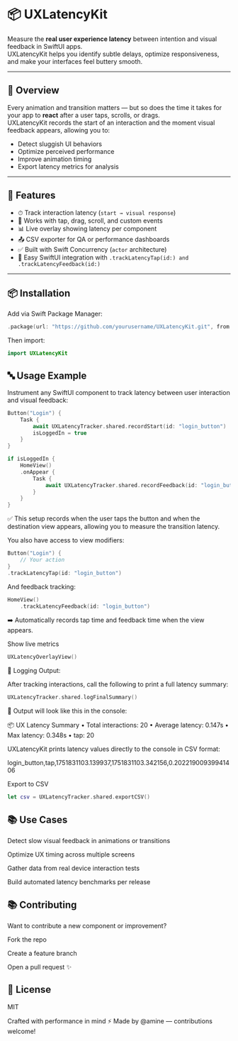 # 📦 UXLatencyKit

Measure the **real user experience latency** between intention and visual feedback in SwiftUI apps.  
UXLatencyKit helps you identify subtle delays, optimize responsiveness, and make your interfaces feel buttery smooth.

---

## 🚀 Overview

Every animation and transition matters — but so does the time it takes for your app to **react** after a user taps, scrolls, or drags.  
UXLatencyKit records the start of an interaction and the moment visual feedback appears, allowing you to:

- Detect sluggish UI behaviors
- Optimize perceived performance
- Improve animation timing
- Export latency metrics for analysis

---

## 🔧 Features

- ⏱ Track interaction latency (`start → visual response`)
- 🧪 Works with tap, drag, scroll, and custom events
- 📊 Live overlay showing latency per component
- 📤 CSV exporter for QA or performance dashboards
- ✅ Built with Swift Concurrency (`actor` architecture)
- 🔌 Easy SwiftUI integration with `.trackLatencyTap(id:) and .trackLatencyFeedback(id:)`

---

## 📦 Installation

Add via Swift Package Manager:

```swift
.package(url: "https://github.com/yourusername/UXLatencyKit.git", from: "1.0.0")
```

Then import:

```swift
import UXLatencyKit
```

## 🔤 Usage Example

Instrument any SwiftUI component to track latency between user interaction and visual feedback:

```swift
Button("Login") {
    Task {
        await UXLatencyTracker.shared.recordStart(id: "login_button")
        isLoggedIn = true
    }
}

if isLoggedIn {
    HomeView()
    .onAppear {
        Task {
            await UXLatencyTracker.shared.recordFeedback(id: "login_button")
        }
    }
}
```

✅ This setup records when the user taps the button and when the destination view appears, allowing you to measure the transition latency.

You also have access to view modifiers:

```swift
Button("Login") {
    // Your action
}
.trackLatencyTap(id: "login_button")
```

And feedback tracking:

```swift
HomeView()
    .trackLatencyFeedback(id: "login_button")
```

➡️ Automatically records tap time and feedback time when the view appears.

Show live metrics

```swift
UXLatencyOverlayView()
```

📄 Logging Output:

After tracking interactions, call the following to print a full latency summary:
```swift
UXLatencyTracker.shared.logFinalSummary()
```

🧾 Output will look like this in the console:

📦 UX Latency Summary
• Total interactions: 20
• Average latency: 0.147s
• Max latency: 0.348s
• tap: 20

UXLatencyKit prints latency values directly to the console in CSV format:

login_button,tap,1751831103.139937,1751831103.342156,0.20221900939941406

Export to CSV
```swift
let csv = UXLatencyTracker.shared.exportCSV()
```

## 📚 Use Cases
Detect slow visual feedback in animations or transitions

Optimize UX timing across multiple screens

Gather data from real device interaction tests

Build automated latency benchmarks per release


## 📚 Contributing
Want to contribute a new component or improvement?

Fork the repo

Create a feature branch

Open a pull request ✨

## 📣 License
MIT

Crafted with performance in mind ⚡ Made by @amine — contributions welcome!
